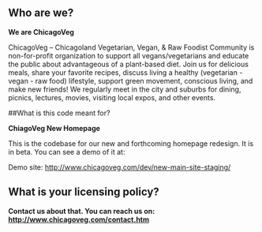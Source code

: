 ## Who are we?

**We are ChicagoVeg**

ChicagoVeg – Chicagoland Vegetarian, Vegan, & Raw Foodist Community is non-for-profit organization to support all vegans/vegetarians and educate the public about advantageous of a plant-based diet. Join us for delicious meals, share your favorite recipes, discuss living a healthy (vegetarian - vegan - raw food) lifestyle, support green movement, conscious living, and make new friends! We regularly meet in the city and suburbs for dining, picnics, lectures, movies, visiting local expos, and other events.

##What is this code meant for?

**ChiagoVeg New Homepage**

This is the codebase for our new and forthcoming homepage redesign. It is in beta. You can see a demo of it at: 

Demo site: http://www.chicagoveg.com/dev/new-main-site-staging/

## What is your licensing policy?
**Contact us about that. You can reach us on: http://www.chicagoveg.com/contact.htm**

